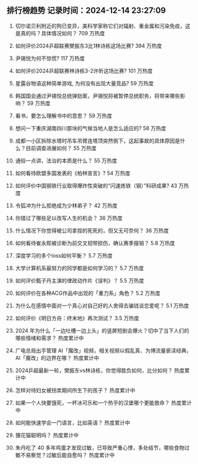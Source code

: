 
## 排行榜趋势 记录时间：2024-12-14 23:27:09
  
  1. 切尔诺贝利附近的狗已变异，美科学家称它们对辐射、重金属和污染免疫，这是真的吗？具体情况如何？ 709 万热度
    
  2. 如何评价2024乒超联赛樊振东3比1林诗栋这场比赛? 394 万热度
    
  3. 尹锡悦为何不惊慌? 117 万热度
    
  4. 如何评价2024乒超联赛林诗栋3-2许昕这场比赛? 101 万热度
    
  5. 星露谷物语这种简单游戏, 为何没有出现大量竞品? 59 万热度
    
  6. 韩国国会通过尹锡悦总统弹劾案，尹锡悦将被暂停总统职务，将带来哪些影响？ 59 万热度
    
  7. 看书，要怎么理解书中的意思？ 59 万热度
    
  8. 想问一下重庆湖南四川那块的气候当地人是怎么适应的? 58 万热度
    
  9. 成都一小区拆除水塔时吊车吊臂连塔顶突然倒下，这起事故的具体原因是什么？目前调查进展如何？ 55 万热度
    
  10. 通俗一点讲，法治的本质是什么？ 55 万热度
    
  11. 如何看待欧盟多国发表的《柏林宣言》? 54 万热度
    
  12. 如何评价中国钢铁行业取得爆炸性突破的“闪速炼铁（钢）”科研成果? 43 万热度
    
  13. 令狐冲为什么拒绝成为少林弟子？ 42 万热度
    
  14. 你错过了哪些足以改写人生的机会？ 36 万热度
    
  15. 什么情况下你觉得被公司拿捏的死死的，但又无可奈何？ 36 万热度
    
  16. 如何看待崔永熙被诊断为前交叉韧带损伤，确认赛季报销？ 5.8 万热度
    
  17. 深度学习的多个loss如何平衡？ 5.7 万热度
    
  18. 大学计算机系最努力的同学都是如何学习的？ 5.7 万热度
    
  19. 如何评价甄子丹主演的律政动作片《误判》？ 5.5 万热度
    
  20. 如何评价在各种ACG作品中出现的「重力系」角色？ 5.2 万热度
    
  21. 为什么在感情中面对一个真心对自己好的人舍得去骗钱谈恋爱呢？ 5.1 万热度
    
  22. 如何评价《明日方舟：终末地》再次测试？ 3.5 万热度
    
  23. 2024 年为什么「一边吐槽一边上头」的竖屏短剧会爆火？切中了当下人们的哪些情绪和需求？ 热度累计中
    
  24. 广电总局出手管理 AI「魔改」视频，相关视频以假乱真、为博流量亵渎经典，AI「魔改」的边界在哪？ 热度累计中
    
  25. 2024乒超最新一轮，樊振东vs林诗栋，你觉得胜负如何，比分如何？ 热度累计中
    
  26. 怎样对待妇女被拐卖期间所生下的孩子？ 热度累计中
    
  27. 如果一个人快要饿死，一杯冰可乐和一个热乎的汉堡哪个更能救命？ 热度累计中
    
  28. 如何能快速学会一门语言，比如英语？ 热度累计中
    
  29. 狸花猫聪明吗？ 热度累计中
    
  30. 朱丹吃了 40 多年鸡蛋才发现过敏，已导致严重心悸，多处结节，哪些食物过敏不易察觉？过敏后能自愈吗？ 热度累计中
    